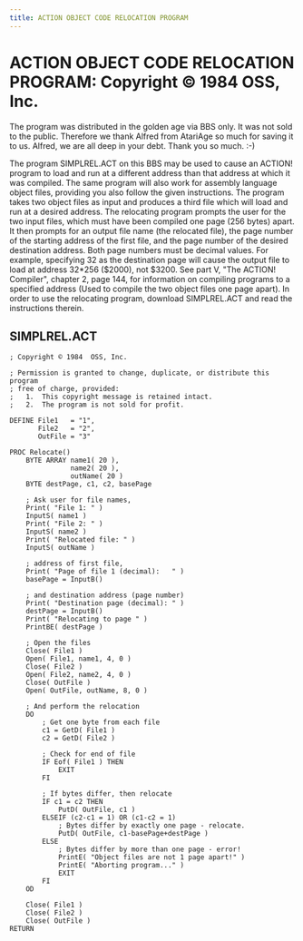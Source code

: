 ```yaml
---
title: ACTION OBJECT CODE RELOCATION PROGRAM
---
```

# ACTION OBJECT CODE RELOCATION PROGRAM: Copyright © 1984  OSS, Inc.  
The program was distributed in the golden age via BBS only. It was not sold to the public. Therefore we thank Alfred from AtariAge so much for saving it to us. Alfred, we are all deep in your debt. Thank you so much. :-)  
  
The program SIMPLREL.ACT on this BBS may be used to cause an ACTION! program to load and run at a different address than that address at which it was compiled. The same program will also work for assembly language object files, providing you also follow the given instructions. The program takes two object files as input and produces a third file which will load and run at a desired address. The relocating program prompts the user for the two input files, which must have been compiled one page (256 bytes) apart. It then prompts for an output file name (the relocated file), the page number of the starting address of the first file, and the page number of the desired destination address. Both page numbers must be decimal values. For example, specifying 32 as the destination page will cause the output file to load at address 32*256 ($2000), not $3200. See part V, "The ACTION! Compiler", chapter 2, page 144, for information on compiling programs to a specified address (Used to compile the two object files one page apart). In order to use the relocating program, download SIMPLREL.ACT and read the instructions therein.  
## SIMPLREL.ACT  
```
; Copyright © 1984  OSS, Inc.

; Permission is granted to change, duplicate, or distribute this program
; free of charge, provided:
;   1.  This copyright message is retained intact.
;   2.  The program is not sold for profit.

DEFINE File1   = "1",
       File2   = "2",
       OutFile = "3"

PROC Relocate()
    BYTE ARRAY name1( 20 ),
               name2( 20 ),
               outName( 20 )
    BYTE destPage, c1, c2, basePage

    ; Ask user for file names,
    Print( "File 1: " )
    InputS( name1 )
    Print( "File 2: " )
    InputS( name2 )
    Print( "Relocated file: " )
    InputS( outName )

    ; address of first file,
    Print( "Page of file 1 (decimal):   " )
    basePage = InputB()

    ; and destination address (page number)
    Print( "Destination page (decimal): " )
    destPage = InputB()
    Print( "Relocating to page " )
    PrintBE( destPage )

    ; Open the files
    Close( File1 )
    Open( File1, name1, 4, 0 )
    Close( File2 )
    Open( File2, name2, 4, 0 )
    Close( OutFile )
    Open( OutFile, outName, 8, 0 )

    ; And perform the relocation
    DO
        ; Get one byte from each file
        c1 = GetD( File1 )
        c2 = GetD( File2 )

        ; Check for end of file
        IF Eof( File1 ) THEN
            EXIT
        FI

        ; If bytes differ, then relocate
        IF c1 = c2 THEN
            PutD( OutFile, c1 )
        ELSEIF (c2-c1 = 1) OR (c1-c2 = 1)
            ; Bytes differ by exactly one page - relocate.
            PutD( OutFile, c1-basePage+destPage )
        ELSE
            ; Bytes differ by more than one page - error!
            PrintE( "Object files are not 1 page apart!" )
            PrintE( "Aborting program..." )
            EXIT
        FI
    OD

    Close( File1 )
    Close( File2 )
    Close( OutFile )
RETURN

```
